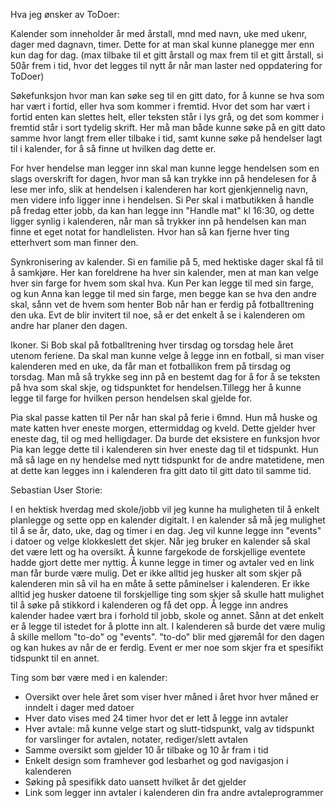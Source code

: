 Hva jeg ønsker av ToDoer:

Kalender som inneholder år med årstall, mnd med navn, uke med ukenr, dager med dagnavn, timer.
Dette for at man skal kunne planegge mer enn kun dag for dag. 
(max tilbake til et gitt årstall og max frem til et gitt årstall, 
si 50år frem i tid, hvor det legges til nytt år når man laster ned oppdatering for ToDoer)

Søkefunksjon hvor man kan søke seg til en gitt dato, for å kunne se hva som har vært i fortid, 
eller hva som kommer i fremtid. Hvor det som har vært i fortid enten kan slettes helt, 
eller teksten står i lys grå, og det som kommer i fremtid står i sort tydelig skrift.
Her må man både kunne søke på en gitt dato samme hvor langt frem eller tilbake i tid, 
samt kunne søke på hendelser lagt til i kalender, for å så finne ut hvilken dag dette er.

For hver hendelse man legger inn skal man kunne legge hendelsen som en slags overskrift for dagen, 
hvor man så kan trykke inn på hendelesen for å lese mer info, slik at hendelsen i kalenderen har kort gjenkjennelig navn, 
men videre info ligger inne i hendelsen. Si Per skal i matbutikken å handle på fredag etter jobb, 
da kan han legge inn "Handle mat" kl 16:30, og dette ligger synlig i kalenderen, 
når man så trykker inn på hendelsen kan man finne et eget notat for handlelisten. 
Hvor han så kan fjerne hver ting etterhvert som man finner den.

Synkronisering av kalender. Si en familie på 5, med hektiske dager skal få til å samkjøre. 
Her kan foreldrene ha hver sin kalender, men at man kan velge hver sin farge for hvem som skal hva. 
Kun Per kan legge til med sin farge, og kun Anna kan legge til med sin farge, men begge kan se hva den andre skal, 
sånn vet de hvem som henter Bob når han er ferdig på fotballtrening den uka. Evt de blir invitert til noe, 
så er det enkelt å se i kalenderen om andre har planer den dagen.

Ikoner. Si Bob skal på fotballtrening hver tirsdag og torsdag hele året utenom feriene. 
Da skal man kunne velge å legge inn en fotball, si man viser kalenderen med en uke, 
da får man et fotballikon frem på tirsdag og torsdag. 
Man må så trykke seg inn på en bestemt dag for å for å se teksten på hva som skal skje, 
og tidspunktet for hendelsen.Tillegg her å kunne legge til farge for hvilken person hendelsen skal gjelde for.

Pia skal passe katten til Per når han skal på ferie i 6mnd. 
Hun må huske og mate katten hver eneste morgen, ettermiddag og kveld. 
Dette gjelder hver eneste dag, til og med helligdager. 
Da burde det eksistere en funksjon hvor Pia kan legge dette til i kalenderen sin hver eneste dag til et tidspunkt. 
Hun må så lage en ny hendelse med nytt tidspunkt for de andre matetidene, 
men at dette kan legges inn i kalenderen fra gitt dato til gitt dato til samme tid.

Sebastian User Storie:

I en hektisk hverdag med skole/jobb vil jeg kunne ha muligheten til å enkelt planlegge og 
sette opp en kalender digitalt. I en kalender så må jeg mulighet til å se år, dato, uke, dag og timer i en dag. 
Jeg vil kunne legge inn "events" i datoer og velge klokkeslett det skjer. Når jeg bruker en 
kalender så skal det være lett og ha oversikt. Å kunne fargekode de forskjellige eventete hadde
gjort dette mer nyttig. Å kunne legge in timer og avtaler ved en link man får burde være mulig. 
Det er ikke alltid jeg husker alt som skjer på kalenderen min så vil ha en måte å sette påminelser
i kalenderen. Er ikke alltid jeg husker datoene til forskjellige ting som skjer så skulle hatt mulighet 
til å søke på stikkord i kalenderen og få det opp. Å legge inn andres kalender hadee vært bra i forhold til 
jobb, skole og annet. Sånn at det enkelt er å legge til istedet for å plotte inn alt. I kalenderen så burde 
det være mulig å skille mellom "to-do" og "events". "to-do" blir med gjøremål for den dagen og kan hukes av når de er ferdig. 
Event er mer noe som skjer fra et spesifikt tidspunkt til en annet.



Ting som bør være med i en kalender:

- Oversikt over hele året som viser hver måned i året hvor hver måned er inndelt i dager med datoer
- Hver dato vises med 24 timer hvor det er lett å legge inn avtaler
- Hver avtale: må kunne velge start og slutt-tidspunkt, valg av tidspunkt for varslinger for avtalen, notater, rediger/slett avtalen
- Samme oversikt som gjelder 10 år tilbake og 10 år fram i tid
- Enkelt design som framhever god lesbarhet og god navigasjon i kalenderen
- Søking på spesifikk dato uansett hvilket år det gjelder
- Link som legger inn avtaler i kalenderen din fra andre avtaleprogrammer 
